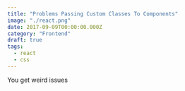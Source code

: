 ```yaml
---
title: "Problems Passing Custom Classes To Components"
image: "./react.png"
date: 2017-09-09T00:00:00.000Z
category: "Frontend"
draft: true
tags:
  - react
  - css
---
```


You get weird issues
